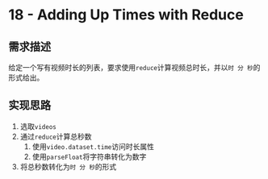 # 18 - Adding Up Times with Reduce



## 需求描述

给定一个写有视频时长的列表，要求使用`reduce`计算视频总时长，并以`时 分 秒`的形式给出。



## 实现思路

1. 选取`videos`
2. 通过`reduce`计算总秒数
   1. 使用`video.dataset.time`访问时长属性
   2. 使用`parseFloat`将字符串转化为数字
3. 将总秒数转化为`时 分 秒`的形式